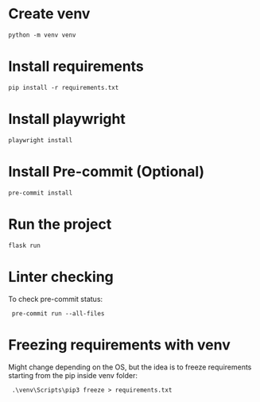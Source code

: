 # Create venv

```
python -m venv venv
```

# Install requirements

```
pip install -r requirements.txt
```

# Install playwright

```
playwright install
```

# Install Pre-commit (Optional)

```
pre-commit install
```

# Run the project

```
flask run
```

# Linter checking

To check pre-commit status:

```
 pre-commit run --all-files
```

# Freezing requirements with venv

Might change depending on the OS, but the idea is to freeze requirements starting from the pip inside venv folder:

```
 .\venv\Scripts\pip3 freeze > requirements.txt
```
